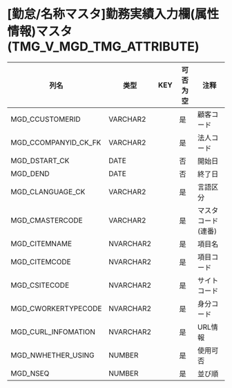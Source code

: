 # [勤怠/名称マスタ]勤務実績入力欄(属性情報)マスタ(TMG_V_MGD_TMG_ATTRIBUTE)
| 列名   | 类型   | KEY  | 可否为空 | 注释   |
| ---- | ---- | ---- | ---- | ---- |
|MGD_CCUSTOMERID|VARCHAR2||是|顧客コード|
|MGD_CCOMPANYID_CK_FK|VARCHAR2||是|法人コード|
|MGD_DSTART_CK|DATE||否|開始日|
|MGD_DEND|DATE||否|終了日|
|MGD_CLANGUAGE_CK|VARCHAR2||是|言語区分|
|MGD_CMASTERCODE|VARCHAR2||是|マスタコード(連番)|
|MGD_CITEMNAME|NVARCHAR2||是|項目名|
|MGD_CITEMCODE|NVARCHAR2||是|項目コード|
|MGD_CSITECODE|NVARCHAR2||是|サイトコード|
|MGD_CWORKERTYPECODE|NVARCHAR2||是|身分コード|
|MGD_CURL_INFOMATION|NVARCHAR2||是|URL情報|
|MGD_NWHETHER_USING|NUMBER||是|使用可否|
|MGD_NSEQ|NUMBER||是|並び順|

